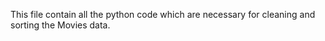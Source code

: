 This file contain all the python code which are necessary for cleaning and sorting the Movies data.
